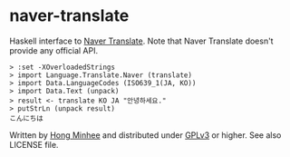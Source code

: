 naver-translate
===============

Haskell interface to [Naver Translate][1].  Note that Naver Translate doesn't
provide any official API.

    > :set -XOverloadedStrings
    > import Language.Translate.Naver (translate)
    > import Data.LanguageCodes (ISO639_1(JA, KO))
    > import Data.Text (unpack)
    > result <- translate KO JA "안녕하세요."
    > putStrLn (unpack result)
    こんにちは

Written by [Hong Minhee][2] and distributed under [GPLv3][3] or higher.
See also LICENSE file.

[1]: http://translate.naver.com/
[2]: http://hongminhee.org/
[3]: http://www.gnu.org/licenses/gpl-3.0.html
